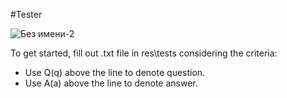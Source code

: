#Tester

![Без имени-2](https://user-images.githubusercontent.com/20089762/74590841-da4be480-501a-11ea-8c2e-593d7a4a3eae.png)

To get started, fill out .txt file in res\tests considering the criteria:

- Use Q(q) above the line to denote question.
- Use A(a) above the line to denote answer.

